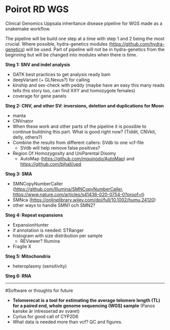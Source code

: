 # Poirot RD WGS
 Clinical Genomics Uppsala inheritance disease pipeline for WGS made as a snakemake workflow.


The pipeline will be build one step at a time with step 1 and 2 being the most crucial. Where possible, hydra-genetics modules (https://github.com/hydra-genetics) will be used. Part of pipeline will not be in hydra-genetics from the beginning but will be changed into modules when there is time.

**Steg 1: SNV and indel analysis**

- GATK best practices to get analysis ready bam
- deepVariant (+ GLNexus?) for calling
- kinship and sex-check with peddy (maybe have an easy this many reads tells this story too, can find XXY and homozygote females)
- coverage for gene panels

**Steg 2: CNV, and other SV: inversions, deletion and duplications for Moon**

- manta
- CNVnator
- When these work and other parts of the pipeline it is possible to continue buildning this part. What is good right now? (Tiddit, CNVkit, delly, others?)
- Combine the results from different callers: SVdb to one vcf-file
  - SVdb will help remove false positives?
- Region Of Homozygosity and UniParental Disomy
  - AutoMap (https://github.com/mquinodo/AutoMap) and https://github.com/bjhall/upd

**Steg 3: SMA**

- SMNCopyNumberCaller (https://github.com/Illumina/SMNCopyNumberCaller, https://www.nature.com/articles/s41436-020-0754-0?proof=t)
- SMNca (https://onlinelibrary.wiley.com/doi/full/10.1002/humu.24120)
- other ways to handle SMN1 och SMN2?

**Steg 4: Repeat expansions**

- ExpansionHunter
- if annotation is needed: STRanger
- histogram with size distribution per sample
  - REViewer? Illumina
- Fragile X

**Steg 5: Mitochondria**

- heteroplasmy (sensitivity) 

**Steg 6: RNA**


---

#Software or thoughts for future

- **Telomerecat is a tool for estimating the average telomere length (TL) for a paired end, whole genome sequencing (WGS) sample** (Panos kanske är intresserad av svaret)
- Cyrius for good call of CYP2D6
- What data is needed more than vcf? QC and figures.
